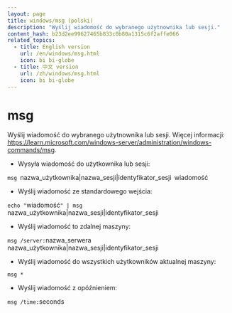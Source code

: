 ```yaml
---
layout: page
title: windows/msg (polski)
description: "Wyślij wiadomość do wybranego użytnownika lub sesji."
content_hash: b23d2ee99627465b833c0b80a1315c6f2affe066
related_topics:
  - title: English version
    url: /en/windows/msg.html
    icon: bi bi-globe
  - title: 中文 version
    url: /zh/windows/msg.html
    icon: bi bi-globe
---
```

# msg

Wyślij wiadomość do wybranego użytnownika lub sesji.
Więcej informacji: <https://learn.microsoft.com/windows-server/administration/windows-commands/msg>.

- Wysyła wiadomość do użytkownika lub sesji:

`msg `<span class="tldr-var badge badge-pill bg-dark-lm bg-white-dm text-white-lm text-dark-dm font-weight-bold">nazwa_użytkownika|nazwa_sesji|identyfikator_sesji</span>` `<span class="tldr-var badge badge-pill bg-dark-lm bg-white-dm text-white-lm text-dark-dm font-weight-bold">wiadomość</span>

- Wyślij wiadomość ze standardowego wejścia:

`echo "`<span class="tldr-var badge badge-pill bg-dark-lm bg-white-dm text-white-lm text-dark-dm font-weight-bold">wiadomość</span>`" | msg `<span class="tldr-var badge badge-pill bg-dark-lm bg-white-dm text-white-lm text-dark-dm font-weight-bold">nazwa_użytkownika|nazwa_sesji|identyfikator_sesji</span>

- Wyślij wiadomość to zdalnej maszyny:

`msg /server:`<span class="tldr-var badge badge-pill bg-dark-lm bg-white-dm text-white-lm text-dark-dm font-weight-bold">nazwa_serwera</span>` `<span class="tldr-var badge badge-pill bg-dark-lm bg-white-dm text-white-lm text-dark-dm font-weight-bold">nazwa_użytkownika|nazwa_sesji|identyfikator_sesji</span>

- Wyślij wiadomość do wszystkich użytkowników aktualnej maszyny:

`msg *`

- Wyślij wiadomość z opóźnieniem:

`msg /time:`<span class="tldr-var badge badge-pill bg-dark-lm bg-white-dm text-white-lm text-dark-dm font-weight-bold">seconds</span>
